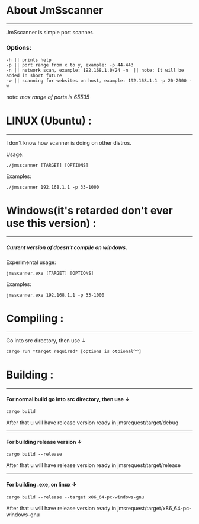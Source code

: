# About JmSscanner 
****
JmSscanner is simple port scanner.
### Options:
```
-h || prints help
-p || port range from x to y, example: -p 44-443
-n || network scan, example: 192.168.1.0/24 -n  || note: It will be added in short future 
-w || scanning for websites on host, example: 192.168.1.1 -p 20-2000 -w 
```
note: _max range of ports is 65535_
# LINUX (Ubuntu) :
****
I don't know how scanner is doing on other distros. 

Usage:
```
./jmsscanner [TARGET] [OPTIONS]
```
Examples:
```
./jmsscanner 192.168.1.1 -p 33-1000
```


# Windows(it's retarded don't ever use this version) :
****
##### Current version of doesn't compile on windows. 

Experimental usage:
```` 
jmsscanner.exe [TARGET] [OPTIONS]
````
Examples:
```
jmsscanner.exe 192.168.1.1 -p 33-1000
```

# Compiling : 
****
Go into src directory, then use ↓
```` 
cargo run *target required* [options is otpional^^]
````
# Building :
****
#### For normal build go into src directory, then use ↓
```` 
cargo build
````
After that u will have release version ready in jmsrequest/target/debug
****

#### For building release version ↓
```` 
cargo build --release 
````
After that u will have release version ready in jmsrequest/target/release
****


#### For building .exe, on linux ↓
````
cargo build --release --target x86_64-pc-windows-gnu
````
After that u will have release version ready in jmsrequest/target/x86_64-pc-windows-gnu

